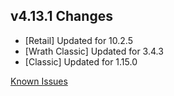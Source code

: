 ## v4.13.1 Changes

* [Retail] Updated for 10.2.5
* [Wrath Classic] Updated for 3.4.3
* [Classic] Updated for 1.15.0

[Known Issues](http://support.tradeskillmaster.com/display/KB/TSM4+Currently+Known+Issues)
